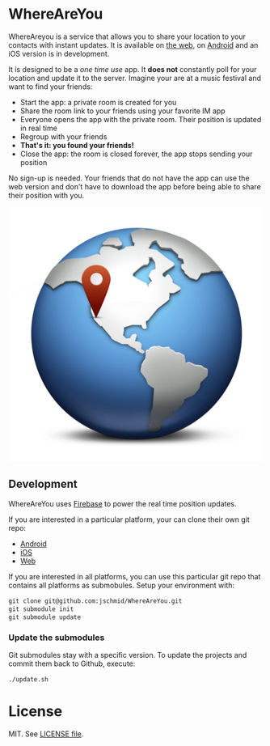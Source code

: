 # WhereAreYou

WhereAreyou is a service that allows you to share your location to your contacts with instant updates. It is available on [the web](http://goo.gl/U0yzI), on [Android](http://goo.gl/fDa2g) and an iOS version is in development.

It is designed to be a *one time use* app. It **does not** constantly poll for your location and update it to the server. Imagine your are at a music festival and want to find your friends:

* Start the app: a private room is created for you
* Share the room link to your friends using your favorite IM app
* Everyone opens the app with the private room. Their position is updated in real time
* Regroup with your friends
* **That's it: you found your friends!**
* Close the app: the room is closed forever, the app stops sending your position

No sign-up is needed. Your friends that do not have the app can use the web version and don't have to download the app before being able to share their position with you. 

![Where Are You logo](assets/logo.png)

## Development

WhereAreYou uses [Firebase](https://www.firebase.com/) to power the real time position updates.

If you are interested in a particular platform, your can clone their own git repo:

* [Android](https://github.com/jschmid/WhereAreYou-Android)
* [iOS](https://github.com/jschmid/WhereAreYou-iOS)
* [Web](https://github.com/jschmid/WhereAreYou-Web)

If you are interested in all platforms, you can use this particular git repo that contains all platforms as submobules. Setup your environment with:

    git clone git@github.com:jschmid/WhereAreYou.git
    git submodule init
    git submodule update

### Update the submodules

Git submodules stay with a specific version. To update the projects and commit them back to Github, execute:

    ./update.sh
  
# License

MIT. See [LICENSE file](LICENSE).
